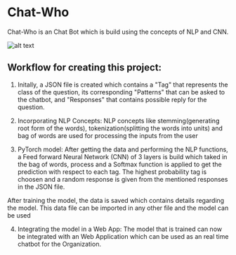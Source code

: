 # Chat-Who

Chat-Who is an Chat Bot which is build using the concepts of NLP and CNN.

![alt text]([http://url/to/img.png](https://www.google.com/url?sa=i&url=https%3A%2F%2Fwww.freepik.com%2Ffree-photos-vectors%2Fchatbot&psig=AOvVaw0eXvn2mpYVOTAx07xkMvD3&ust=1665976686263000&source=images&cd=vfe&ved=0CAkQjRxqFwoTCODzqpzl4_oCFQAAAAAdAAAAABAE))

## Workflow for creating this project:

1. Initally, a JSON file is created which contains a "Tag" that represents the class of the question, its corresponding "Patterns" that can be asked to the chatbot, and "Responses" that contains possible reply for the question.

2. Incorporating NLP Concepts:
NLP concepts like stemming(generating root form of the words), tokenization(splitting the words into units) and bag of words are used for processing the inputs from the user

3. PyTorch model:
After getting the data and performing the NLP functions, a Feed forward Neural Network (CNN) of 3 layers is build which taked in the bag of words, process and a Softmax function is applied to get the prediction with respect to each tag. The highest probability tag is choosen and a random response is given from the mentioned responses in the JSON file.

After training the model, the data is saved which contains details regarding the model. This data file can be imported in any other file and the model can be used

4. Integrating the model in a Web App:
The model that is trained can now be integrated with an Web Application which can be used as an real time chatbot for the Organization.
